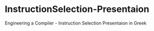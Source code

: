 # InstructionSelection-Presentaion
Engineering a Compiler - Instruction Selection Presentaion in Greek
